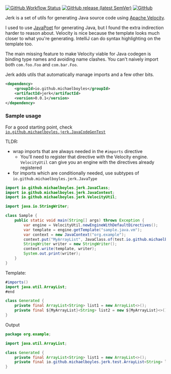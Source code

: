 [![GitHub Workflow Status](https://img.shields.io/github/actions/workflow/status/michaelboyles/jerk/build.yml?branch=develop)](https://github.com/michaelboyles/jerk/actions)
[![GitHub release (latest SemVer)](https://img.shields.io/github/v/release/michaelboyles/jerk?sort=semver)](https://github.com/michaelboyles/jerk/releases)
[![GitHub](https://img.shields.io/github/license/michaelboyles/jerk)](https://github.com/michaelboyles/jerk/blob/develop/LICENSE)

Jerk is a set of utils for generating Java source code using [Apache Velocity](https://velocity.apache.org/index.html).

I used to use [JavaPoet](https://github.com/palantir/javapoet) for generating Java, but I found the extra indirection
harder to reason about. Velocity is nice because the template looks much closer to what you're generating. IntelliJ can
do syntax highlighting on the template too.

The main missing feature to make Velocity viable for Java codegen is binding type names and avoiding name clashes. You
can't naively import both `com.foo.Foo` and `com.bar.Foo`.

Jerk adds utils that automatically manage imports and a few other bits.

```xml
<dependency>
    <groupId>io.github.michaelboyles</groupId>
    <artifactId>jerk</artifactId>
    <version>0.0.1</version>
</dependency>
```

### Sample usage

For a good starting point, check
[`io.github.michaelboyles.jerk.JavaCodeGenTest`](https://github.com/michaelboyles/jerk/blob/develop/src/test/java/io/github/michaeboyles/jerk/JavaCodeGenTest.java)

TLDR:
 - wrap imports that are always needed in the `#imports` directive
   - You'll need to register that directive with the Velocity engine. `VelocityUtil` can give you an engine with the
     directives already registered
 - for imports which are conditionally needed, use subtypes of `io.github.michaelboyles.jerk.JavaType`

```java
import io.github.michaelboyles.jerk.JavaClass;
import io.github.michaelboyles.jerk.JavaContext;
import io.github.michaelboyles.jerk.VelocityUtil;

import java.io.StringWriter;

class Sample {
    public static void main(String[] args) throws Exception {
        var engine = VelocityUtil.newEngineWithDefaultDirectives();
        var template = engine.getTemplate("sample.java.vm");
        var context = new JavaContext("org.example");
        context.put("MyArrayList", JavaClass.of(test.io.github.michaelboyles.jerk.ArrayList.class));
        StringWriter writer = new StringWriter();
        context.write(template, writer);
        System.out.print(writer);
    }
}
```

Template:

```java
#imports()
import java.util.ArrayList;
#end

class Generated {
    private final ArrayList<String> list1 = new ArrayList<>();
    private final ${MyArrayList}<String> list2 = new ${MyArrayList}<>();
}
```

Output

```java
package org.example;

import java.util.ArrayList;

class Generated {
    private final ArrayList<String> list1 = new ArrayList<>();
    private final io.github.michaelboyles.jerk.test.ArrayList<String> list2 = new io.github.michaelboyles.jerk.test.ArrayList<>();
}
```
